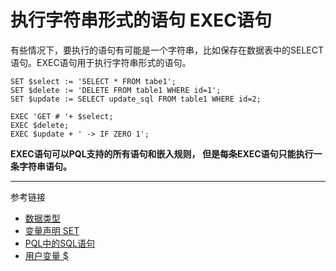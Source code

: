 # 执行字符串形式的语句 EXEC语句
有些情况下，要执行的语句有可能是一个字符串，比如保存在数据表中的SELECT语句。EXEC语句用于执行字符串形式的语句。
```
SET $select := 'SELECT * FROM tabe1';
SET $delete := 'DELETE FROM table1 WHERE id=1';
SET $update := SELECT update_sql FROM table1 WHERE id=2;

EXEC 'GET # '+ $select;
EXEC $delete;
EXEC $update + ' -> IF ZERO 1';
```

**EXEC语句可以PQL支持的所有语句和嵌入规则， 但是每条EXEC语句只能执行一条字符串语句。**

---
参考链接
* [数据类型](/doc/pql/datatype)
* [变量声明 SET](/doc/pql/set)
* [PQL中的SQL语句](/doc/pql/sql) 
* [用户变量 $](/doc/pql/variable)
